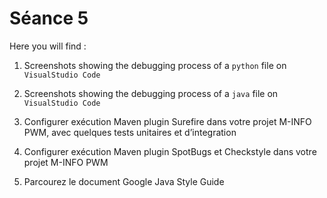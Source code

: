 # Séance 5

Here you will find :

1. Screenshots showing the debugging process of a `python` file on `VisualStudio Code`
2. Screenshots showing the debugging process of a `java` file on `VisualStudio Code`

3. Configurer exécution Maven plugin Surefire dans votre projet M-INFO PWM, avec quelques tests unitaires et d’integration
4. Configurer exécution Maven plugin SpotBugs et Checkstyle dans votre projet M-INFO PWM
5. Parcourez le document Google Java Style Guide